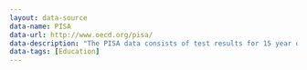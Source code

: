 ```yaml
---
layout: data-source
data-name: PISA
data-url: http://www.oecd.org/pisa/
data-description: "The PISA data consists of test results for 15 year olds across approximately 60 countries, testing at least 5000 students per country on reading, mathematics and science skills."
data-tags: [Education]
---
```

